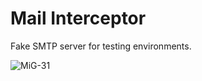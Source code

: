 Mail Interceptor
================

Fake SMTP server for testing environments.

![MiG-31](https://raw.github.com/ibnfirnas/mail-interceptor/master/interceptor.jpg)
